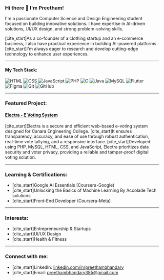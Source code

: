 ### Hi there 👋 I'm Preetham!

I'm a passionate Computer Science and Design Engineering student focused on building innovative solutions. I have expertise in AI-driven solutions, UI/UX design, and strong problem-solving skills.

[cite_start]As a co-founder of a clothing startup and an e-commerce business, I also have practical experience in building AI-powered platforms. [cite_start]I'm always eager to research and develop cutting-edge technology to enhance user experiences.

---

#### My Tech Stack:

![HTML](https://img.shields.io/badge/HTML5-E34F26?style=for-the-badge&logo=html5&logoColor=white)
![CSS](https://img.shields.io/badge/CSS3-1572B6?style=for-the-badge&logo=css3&logoColor=white)
![JavaScript](https://img.shields.io/badge/JavaScript-F7DF1E?style=for-the-badge&logo=javascript&logoColor=black)
![PHP](https://img.shields.io/badge/PHP-777BB4?style=for-the-badge&logo=php&logoColor=white)
![C](https://img.shields.io/badge/C-A8B9CC?style=for-the-badge&logo=c&logoColor=white)
![Java](https://img.shields.io/badge/Java-007396?style=for-the-badge&logo=java&logoColor=white)
![MySQL](https://img.shields.io/badge/MySQL-4479A1?style=for-the-badge&logo=mysql&logoColor=white)
![Flutter](https://img.shields.io/badge/Flutter-02569B?style=for-the-badge&logo=flutter&logoColor=white)
![Figma](https://img.shields.io/badge/Figma-F24E1E?style=for-the-badge&logo=figma&logoColor=white)
![Git](https://img.shields.io/badge/Git-F05032?style=for-the-badge&logo=git&logoColor=white)
![GitHub](https://img.shields.io/badge/GitHub-181717?style=for-the-badge&logo=github&logoColor=white)

---

### Featured Project:

#### [Electra - E Voting System](https://github.com/preethu23456/Electra-E-voting-system)
[cite_start]Electra is a secure and efficient web-based e-voting system designed for Canara Engineering College. [cite_start]It ensures transparency, accuracy, and ease of use through robust authentication, real-time vote tallying, and a responsive interface. [cite_start]Developed using PHP, MySQL, HTML, CSS, and JavaScript, Electra prioritizes data security and voter privacy, providing a reliable and tamper-proof digital voting solution.

---

### Learning & Certifications:
* [cite_start]Google AI Essentials (Coursera-Google) 
* [cite_start]Unlocking the Basics of Machine Learning By Accolade Tech solutions 
* [cite_start]Front-End Developer (Coursera-Meta) 

---

### Interests:
* [cite_start]Entrepreneurship & Startups 
* [cite_start]UI/UX Design 
* [cite_start]Health & Fitness 

---

### Connect with me:
* [cite_start]LinkedIn: [linkedin.com/in/preethambhandary](https://www.linkedin.com/in/preethambhandary) 
* [cite_start]Email: [preethambhandary385@gmail.com](mailto:preethambhandary385@gmail.com)
